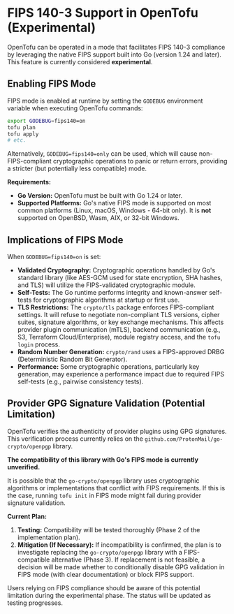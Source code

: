 # FIPS 140-3 Support in OpenTofu (Experimental)

OpenTofu can be operated in a mode that facilitates FIPS 140-3 compliance by leveraging the native FIPS support built into Go (version 1.24 and later). This feature is currently considered **experimental**.

## Enabling FIPS Mode

FIPS mode is enabled at runtime by setting the `GODEBUG` environment variable when executing OpenTofu commands:

```sh
export GODEBUG=fips140=on
tofu plan
tofu apply
# etc.
```

Alternatively, `GODEBUG=fips140=only` can be used, which will cause non-FIPS-compliant cryptographic operations to panic or return errors, providing a stricter (but potentially less compatible) mode.

**Requirements:**

*   **Go Version:** OpenTofu must be built with Go 1.24 or later.
*   **Supported Platforms:** Go's native FIPS mode is supported on most common platforms (Linux, macOS, Windows - 64-bit only). It is **not** supported on OpenBSD, Wasm, AIX, or 32-bit Windows.

## Implications of FIPS Mode

When `GODEBUG=fips140=on` is set:

*   **Validated Cryptography:** Cryptographic operations handled by Go's standard library (like AES-GCM used for state encryption, SHA hashes, and TLS) will utilize the FIPS-validated cryptographic module.
*   **Self-Tests:** The Go runtime performs integrity and known-answer self-tests for cryptographic algorithms at startup or first use.
*   **TLS Restrictions:** The `crypto/tls` package enforces FIPS-compliant settings. It will refuse to negotiate non-compliant TLS versions, cipher suites, signature algorithms, or key exchange mechanisms. This affects provider plugin communication (mTLS), backend communication (e.g., S3, Terraform Cloud/Enterprise), module registry access, and the `tofu login` process.
*   **Random Number Generation:** `crypto/rand` uses a FIPS-approved DRBG (Deterministic Random Bit Generator).
*   **Performance:** Some cryptographic operations, particularly key generation, may experience a performance impact due to required FIPS self-tests (e.g., pairwise consistency tests).

## Provider GPG Signature Validation (Potential Limitation)

OpenTofu verifies the authenticity of provider plugins using GPG signatures. This verification process currently relies on the `github.com/ProtonMail/go-crypto/openpgp` library.

**The compatibility of this library with Go's FIPS mode is currently unverified.**

It is possible that the `go-crypto/openpgp` library uses cryptographic algorithms or implementations that conflict with FIPS requirements. If this is the case, running `tofu init` in FIPS mode might fail during provider signature validation.

**Current Plan:**

1.  **Testing:** Compatibility will be tested thoroughly (Phase 2 of the implementation plan).
2.  **Mitigation (If Necessary):** If incompatibility is confirmed, the plan is to investigate replacing the `go-crypto/openpgp` library with a FIPS-compatible alternative (Phase 3). If replacement is not feasible, a decision will be made whether to conditionally disable GPG validation in FIPS mode (with clear documentation) or block FIPS support.

Users relying on FIPS compliance should be aware of this potential limitation during the experimental phase. The status will be updated as testing progresses.